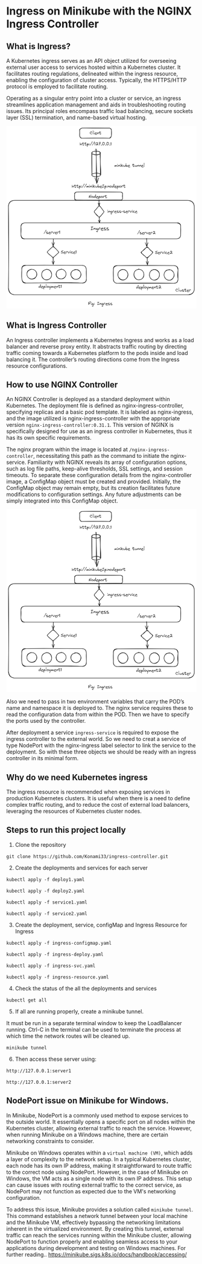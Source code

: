 # Ingress on Minikube with the NGINX Ingress Controller

## What is Ingress?

A Kubernetes ingress serves as an API object utilized for overseeing external user access to services hosted within a Kubernetes cluster. It facilitates routing regulations, delineated within the ingress resource, enabling the configuration of cluster access. Typically, the HTTPS/HTTP protocol is employed to facilitate routing.

Operating as a singular entry point into a cluster or service, an ingress streamlines application management and aids in troubleshooting routing issues. Its principal roles encompass traffic load balancing, secure sockets layer (SSL) termination, and name-based virtual hosting.

![alt text](./images/ingress.png)

## What is Ingress Controller

An Ingress controller implements a Kubernetes Ingress and works as a load balancer and reverse proxy entity. It abstracts traffic routing by directing traffic coming towards a Kubernetes platform to the pods inside and load balancing it. The controller’s routing directions come from the Ingress resource configurations.

## How to use NGINX Controller

An NGINX Controller is deployed as a standard deployment within Kubernetes. The deployment file is defined as nginx-ingress-controller, specifying replicas and a basic pod template. It is labeled as nginx-ingress, and the image utilized is nginx-ingress-controller with the appropriate version `nginx-ingress-controller:0.31.1`. This version of NGINX is specifically designed for use as an ingress controller in Kubernetes, thus it has its own specific requirements.

The nginx program within the image is located at `/nginx-ingress-controller`, necessitating this path as the command to initiate the nginx-service. Familiarity with NGINX reveals its array of configuration options, such as log file paths, keep-alive thresholds, SSL settings, and session timeouts. To separate these configuration details from the nginx-controller image, a ConfigMap object must be created and provided. Initially, the ConfigMap object may remain empty, but its creation facilitates future modifications to configuration settings. Any future adjustments can be simply integrated into this ConfigMap object.

![alt text](./images/ingress.png)

Also we need to pass in two environment variables that carry the POD’s name and namespace it is deployed to. The nginx service requires these to read the
configuration data from within the POD. Then we have to specify the ports used by the controller.

After deployment a service `ingress-service` is required to expose the ingress controller to the external world. So we need to creat a service of type NodePort with the nginx-ingress label selector to link the service to the deployment. So with these three objects we should be ready with an ingress controller in its minimal form.

## Why do we need Kubernetes ingress

The ingress resource is recommended when exposing services in production Kubernetes clusters. It is useful when there is a need to define complex traffic routing, and to reduce the cost of external load balancers, leveraging the resources of Kubernetes cluster nodes.

## Steps to run this project locally

1. Clone the repository

```
git clone https://github.com/Konami33/ingress-controller.git
```

2. Create the deployments and services for each server

```
kubectl apply -f deploy1.yaml
```
```
kubectl apply -f deploy2.yaml
```
```
kubectl apply -f service1.yaml
```
```
kubectl apply -f service2.yaml
```

3. Create the deployment, service, configMap and Ingress Resource for Ingress

```
kubectl apply -f ingress-configmap.yaml
```
```
kubectl apply -f ingress-deploy.yaml
```
```
kubectl apply -f ingress-svc.yaml
```
```
kubectl apply -f ingress-resource.yaml
```

4. Check the status of the all the deployments and services

```
kubectl get all
```

5. If all are running properly, create a minikube tunnel.

It must be run in a separate terminal window to keep the LoadBalancer running. Ctrl-C in the terminal can be used to terminate the process at which time the network routes will be cleaned up.

```
minikube tunnel
```

6. Then access these server using:
```
http://127.0.0.1:server1
```
```
http://127.0.0.1:server2
```

## NodePort issue on Minikube for Windows.

In Minikube, NodePort is a commonly used method to expose services to the outside world. It essentially opens a specific port on all nodes within the Kubernetes cluster, allowing external traffic to reach the service. However, when running Minikube on a Windows machine, there are certain networking constraints to consider.

Minikube on Windows operates within a `virtual machine (VM)`, which adds a layer of complexity to the network setup. In a typical Kubernetes cluster, each node has its own IP address, making it straightforward to route traffic to the correct node using NodePort. However, in the case of Minikube on Windows, the VM acts as a single node with its own IP address. This setup can cause issues with routing external traffic to the correct service, as NodePort may not function as expected due to the VM's networking configuration.

To address this issue, Minikube provides a solution called `minikube tunnel`. This command establishes a network tunnel between your local machine and the Minikube VM, effectively bypassing the networking limitations inherent in the virtualized environment. By creating this tunnel, external traffic can reach the services running within the Minikube cluster, allowing NodePort to function properly and enabling seamless access to your applications during development and testing on Windows machines. For further reading.. https://minikube.sigs.k8s.io/docs/handbook/accessing/




